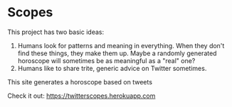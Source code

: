 # Scopes

This project has two basic ideas:

1. Humans look for patterns and meaning in everything. When they don't find these things, they make them up. Maybe a randomly generated horoscope will sometimes be as meaningful as a "real" one?
2. Humans like to share trite, generic advice on Twitter sometimes.

This site generates a horoscope based on tweets

Check it out: https://twitterscopes.herokuapp.com
